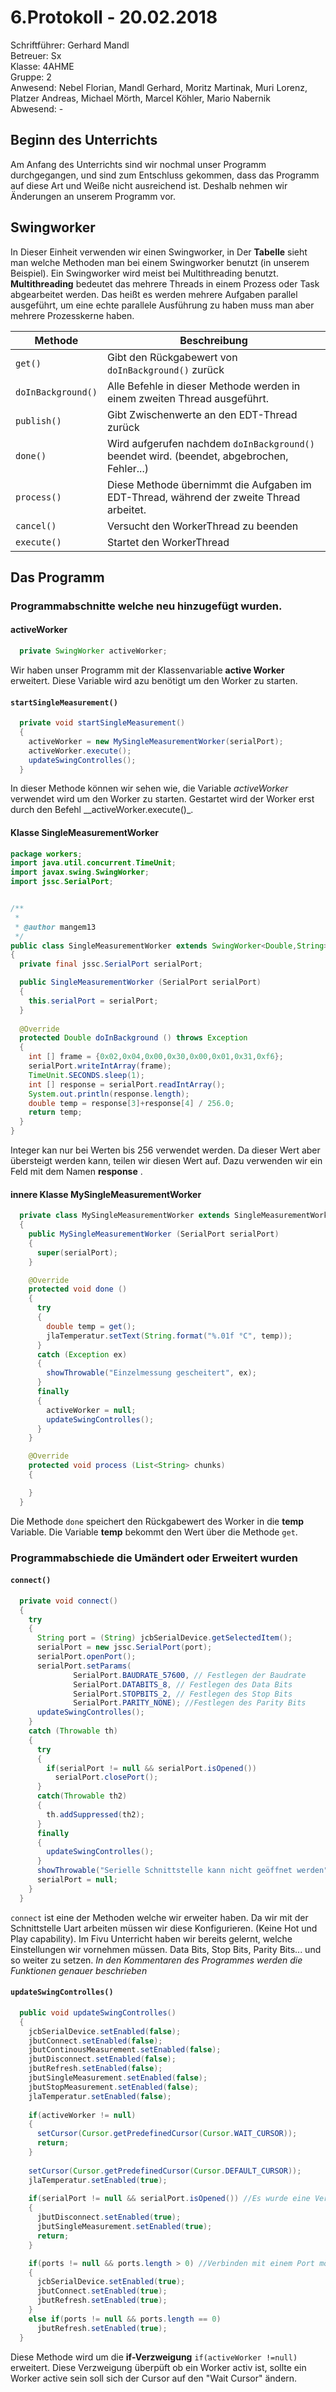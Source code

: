 # 6.Protokoll - 20.02.2018
Schriftführer: Gerhard Mandl  
Betreuer: Sx  
Klasse: 4AHME  
Gruppe: 2  
Anwesend: Nebel Florian, Mandl Gerhard, Moritz Martinak, Muri Lorenz, Platzer Andreas, Michael Mörth, Marcel Köhler, Mario Nabernik    
Abwesend: -

## Beginn des Unterrichts
Am Anfang des Unterrichts sind wir nochmal unser Programm durchgegangen, und sind zum Entschluss gekommen, dass das Programm auf diese Art und Weiße nicht ausreichend ist. Deshalb nehmen wir Änderungen an unserem Programm vor.

## Swingworker 

In Dieser Einheit verwenden wir einen Swingworker, in Der __Tabelle__ sieht man welche Methoden man bei einem Swingworker benutzt (in unserem Beispiel).
Ein Swingworker wird meist bei Multithreading benutzt.
__Multithreading__ bedeutet das mehrere Threads in einem Prozess oder Task abgearbeitet werden. 
Das heißt es werden mehrere Aufgaben parallel ausgeführt, um eine echte parallele Ausführung zu haben muss man aber mehrere Prozesskerne haben.

| Methode | Beschreibung |
| ------- | ------------ |
| `get()` |  Gibt den Rückgabewert von `doInBackground()` zurück |
| `doInBackground()` | Alle Befehle in dieser Methode werden in einem zweiten Thread ausgeführt. | 
| `publish()` | Gibt Zwischenwerte an den EDT-Thread zurück |
| `done()` | Wird aufgerufen nachdem `doInBackground()` beendet wird. (beendet, abgebrochen, Fehler...) |
| `process()` |  Diese Methode übernimmt die Aufgaben im EDT-Thread, während der zweite Thread arbeitet. |
| `cancel()` |  Versucht den WorkerThread zu beenden |
| `execute()` | Startet den WorkerThread |



## Das Programm

### Programmabschnitte welche neu hinzugefügt wurden. 

#### activeWorker
```java
  private SwingWorker activeWorker;
```
Wir haben unser Programm mit der Klassenvariable __active Worker__ erweitert.
Diese Variable wird azu benötigt um den Worker zu starten.

#### `startSingleMeasurement()`
```java
  private void startSingleMeasurement()
  {
    activeWorker = new MySingleMeasurementWorker(serialPort);
    activeWorker.execute();
    updateSwingControlles();
  }
```
In dieser Methode können wir sehen wie, die Variable _activeWorker_ verwendet wird um den Worker zu starten.
Gestartet wird der Worker erst durch den Befehl __activeWorker.execute()_.

#### Klasse SingleMeasurementWorker
```java
package workers;
import java.util.concurrent.TimeUnit;
import javax.swing.SwingWorker;
import jssc.SerialPort;


/**
 *
 * @author mangem13
 */
public class SingleMeasurementWorker extends SwingWorker<Double,String>
{
  private final jssc.SerialPort serialPort;

  public SingleMeasurementWorker (SerialPort serialPort)
  {
    this.serialPort = serialPort;
  }
  
  @Override
  protected Double doInBackground () throws Exception
  {
    int [] frame = {0x02,0x04,0x00,0x30,0x00,0x01,0x31,0xf6};
    serialPort.writeIntArray(frame);
    TimeUnit.SECONDS.sleep(1);
    int [] response = serialPort.readIntArray();
    System.out.println(response.length);
    double temp = response[3]+response[4] / 256.0;
    return temp;
  } 
}
```
Integer kan nur bei Werten bis 256 verwendet werden. Da dieser Wert aber übersteigt werden kann, teilen wir diesen Wert auf.
Dazu verwenden wir ein Feld mit dem Namen __response__ .


#### innere Klasse MySingleMeasurementWorker
```java
  private class MySingleMeasurementWorker extends SingleMeasurementWorker
  {
    public MySingleMeasurementWorker (SerialPort serialPort)
    {
      super(serialPort);
    }

    @Override
    protected void done ()
    {
      try
      {
        double temp = get();
        jlaTemperatur.setText(String.format("%.01f °C", temp));
      }
      catch (Exception ex)
      {
        showThrowable("Einzelmessung gescheitert", ex);
      }
      finally
      {
        activeWorker = null;
        updateSwingControlles();
      }
    }

    @Override
    protected void process (List<String> chunks)
    {

    }  
  }
```
Die Methode `done` speichert den Rückgabewert des Worker in die __temp__ Variable. Die Variable __temp__ bekommt den Wert über die Methode `get`.


### Programmabschiede die Umändert oder Erweitert wurden

#### `connect()`
```java
  private void connect()
  {
    try 
    {
      String port = (String) jcbSerialDevice.getSelectedItem();
      serialPort = new jssc.SerialPort(port);
      serialPort.openPort();
      serialPort.setParams(
              SerialPort.BAUDRATE_57600, // Festlegen der Baudrate
              SerialPort.DATABITS_8, // Festlegen des Data Bits
              SerialPort.STOPBITS_2, // Festlegen des Stop Bits
              SerialPort.PARITY_NONE); //Festlegen des Parity Bits
      updateSwingControlles();
    }
    catch (Throwable th)
    {
      try 
      {
        if(serialPort != null && serialPort.isOpened())
          serialPort.closePort();
      }
      catch(Throwable th2)
      {
        th.addSuppressed(th2);
      }
      finally
      {
        updateSwingControlles();
      }
      showThrowable("Serielle Schnittstelle kann nicht geöffnet werden", th);
      serialPort = null;
    }    
  }
```
`connect` ist eine der Methoden welche wir erweiter haben. Da wir mit der Schnittstelle  Uart arbeiten müssen wir diese Konfigurieren. (Keine Hot und Play capability). Im Fivu Unterricht haben wir bereits gelernt, welche Einstellungen wir vornehmen müssen. 
Data Bits, Stop Bits, Parity Bits... und so weiter zu setzen. _In den Kommentaren des Programmes werden die Funktionen genauer beschrieben_

#### `updateSwingControlles()`
```java
  public void updateSwingControlles()
  {
    jcbSerialDevice.setEnabled(false);
    jbutConnect.setEnabled(false);
    jbutContinousMeasurement.setEnabled(false);
    jbutDisconnect.setEnabled(false);
    jbutRefresh.setEnabled(false);
    jbutSingleMeasurement.setEnabled(false);
    jbutStopMeasurement.setEnabled(false);
    jlaTemperatur.setEnabled(false);
    
    if(activeWorker != null)
    {
      setCursor(Cursor.getPredefinedCursor(Cursor.WAIT_CURSOR));
      return;
    }
    
    setCursor(Cursor.getPredefinedCursor(Cursor.DEFAULT_CURSOR));
    jlaTemperatur.setEnabled(true);
    
    if(serialPort != null && serialPort.isOpened()) //Es wurde eine Verbindung mit einem Port erstellt -> Trennen möglich
    {
      jbutDisconnect.setEnabled(true);
      jbutSingleMeasurement.setEnabled(true);
      return;
    } 

    if(ports != null && ports.length > 0) //Verbinden mit einem Port möglich
    {
      jcbSerialDevice.setEnabled(true);
      jbutConnect.setEnabled(true);
      jbutRefresh.setEnabled(true);
    }
    else if(ports != null && ports.length == 0)
      jbutRefresh.setEnabled(true); 
  }
```
Diese Methode wird um die __if-Verzweigung__ `if(activeWorker !=null) ` erweitert. Diese Verzweigung überpüft ob ein Worker activ ist, sollte ein Worker active sein soll sich der Cursor auf den "Wait Cursor" ändern. 








